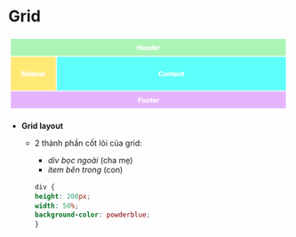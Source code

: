 # Grid
 ![](img/grid.png)

- **Grid layout**
    - 2 thành phần cốt lõi của grid:
        - *div bọc ngoài* (cha mẹ)
        - *item bên trong* (con)
    
        ```css 
        div {
        height: 200px;
        width: 50%;
        background-color: powderblue;
        }
        ```